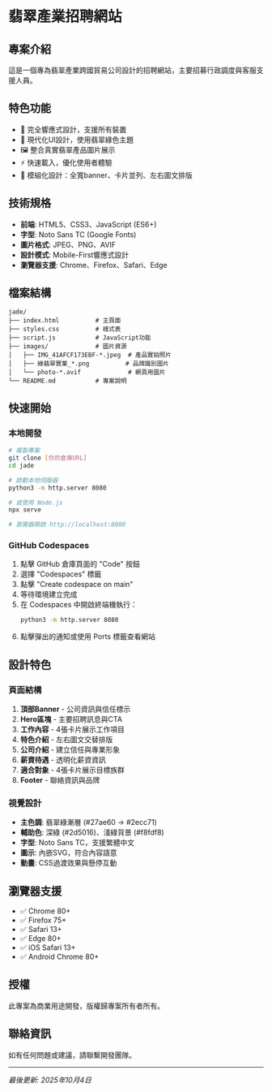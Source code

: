 # 翡翠產業招聘網站

## 專案介紹
這是一個專為翡翠產業跨國貿易公司設計的招聘網站，主要招募行政調度與客服支援人員。

## 特色功能
- 📱 完全響應式設計，支援所有裝置
- 🎨 現代化UI設計，使用翡翠綠色主題
- 🖼️ 整合真實翡翠產品圖片展示
- ⚡ 快速載入，優化使用者體驗
- 🎯 模組化設計：全寬banner、卡片並列、左右圖文排版

## 技術規格
- **前端**: HTML5、CSS3、JavaScript (ES6+)
- **字型**: Noto Sans TC (Google Fonts)
- **圖片格式**: JPEG、PNG、AVIF
- **設計模式**: Mobile-First響應式設計
- **瀏覽器支援**: Chrome、Firefox、Safari、Edge

## 檔案結構
```
jade/
├── index.html          # 主頁面
├── styles.css          # 樣式表
├── script.js           # JavaScript功能
├── images/             # 圖片資源
│   ├── IMG_41AFCF173EBF-*.jpeg  # 產品實拍照片
│   ├── 綠翡翠實業_*.png          # 品牌識別圖片
│   └── photo-*.avif             # 網頁用圖片
└── README.md           # 專案說明
```

## 快速開始

### 本地開發
```bash
# 複製專案
git clone [你的倉庫URL]
cd jade

# 啟動本地伺服器
python3 -m http.server 8080

# 或使用 Node.js
npx serve

# 瀏覽器開啟 http://localhost:8080
```

### GitHub Codespaces
1. 點擊 GitHub 倉庫頁面的 "Code" 按鈕
2. 選擇 "Codespaces" 標籤
3. 點擊 "Create codespace on main"
4. 等待環境建立完成
5. 在 Codespaces 中開啟終端機執行：
   ```bash
   python3 -m http.server 8080
   ```
6. 點擊彈出的通知或使用 Ports 標籤查看網站

## 設計特色

### 頁面結構
1. **頂部Banner** - 公司資訊與信任標示
2. **Hero區塊** - 主要招聘訊息與CTA
3. **工作內容** - 4張卡片展示工作項目
4. **特色介紹** - 左右圖文交替排版
5. **公司介紹** - 建立信任與專業形象
6. **薪資待遇** - 透明化薪資資訊
7. **適合對象** - 4張卡片展示目標族群
8. **Footer** - 聯絡資訊與品牌

### 視覺設計
- **主色調**: 翡翠綠漸層 (#27ae60 → #2ecc71)
- **輔助色**: 深綠 (#2d5016)、淺綠背景 (#f8fdf8)
- **字型**: Noto Sans TC，支援繁體中文
- **圖示**: 內嵌SVG，符合內容語意
- **動畫**: CSS過渡效果與懸停互動

## 瀏覽器支援
- ✅ Chrome 80+
- ✅ Firefox 75+
- ✅ Safari 13+
- ✅ Edge 80+
- ✅ iOS Safari 13+
- ✅ Android Chrome 80+

## 授權
此專案為商業用途開發，版權歸專案所有者所有。

## 聯絡資訊
如有任何問題或建議，請聯繫開發團隊。

---
*最後更新: 2025年10月4日*
